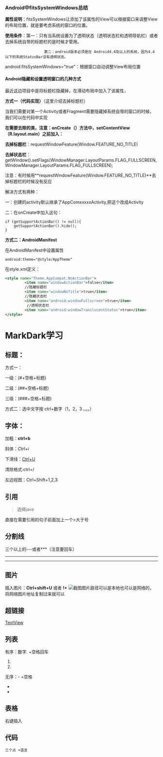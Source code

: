 ### Android中fitsSystemWindows总结

**属性说明**：fitsSystemWindows让添加了该属性的View可以根据窗口来调整View的布局位置，就是要考虑系统的窗口的位置。

**使用条件**：第一：只有当系统设置为了透明状态（透明状态栏和透明导航栏）或者去掉系统自带的标题栏的是时候才管用。

                      第二：android版本必须是在 Android4.4及以上的系统，因为4.4以下的系统StatusBar没有透明状态。

android:fitsSystemWindows="true"：根据窗口自动调整View布局位置

#### Android隐藏和设置透明窗口的几种方式

最近这边项目中是将标题栏隐藏掉，在滑动布局中加入了该属性，

**方式一（代码实现）**（这里介绍去掉标题栏）

当我们需要对某一个Activity或者Fragment需要隐藏掉系统自带的窗口的时候，我们可以在代码中实现

**在需要去除的类，注意：onCreate（）方法中，setContentView（R.layout.main）之前加入：**

**去掉标题栏**：requestWindowFeature(Window.FEATURE_NO_TITLE)

**去掉状态栏**：getWindow().setFlags(WindowManager.LayoutParams.FLAG_FULLSCREEN, WindowManager.LayoutParams.FLAG_FULLSCREEN);

注意：有时候用**requestWindowFeature(Window.FEATURE_NO_TITLE)**去掉标题栏的时候没有反应

解决方式有两种：

一：创建的activity默认继承了AppComxxxxxActivity,把这个改成Activity

二：在onCreate中加入这句：

```
if (getSupportActionBar() != null){
    getSupportActionBar().hide();
}
```

**方式二：AndroidManifest**

在AndroidManifest中设置属性

```
android:theme="@style/AppTheme"
```

在style.xml定义：

```xml
<style name="Theme.AppCompat.NoActionBar">  
         <item name="windowActionBar">false</item>  
         //隐藏标题栏
         <item name="windowNoTitle">true</item>  
         //隐藏状态栏
         <item name="android:windowFullscreen">true</item>
          //透明状态栏
         <item name="android:windowTranslucentStatus">true</item>
</style>  
```

# MarkDark学习

## 标题：

方式一：

一级：(#+空格+标题)

二级：(##+空格+标题)

三级：(###+空格+标题)

方式二：选中文字按 ctrl+数字（1，2，3 。。。）

## 字体：

加粗：**ctrl+b**

斜体：*Ctrl+i*

下滑线：<u>Ctrl+U</u>

清除格式:ctrl+/

左边视图：Ctrl+Shift+1,2,3:

## 引用

>选择java

直接在需要引用的句子前面加上一个>大于号

## 分割线

三个以上的---或者***（注意要回车）

---

***

## 图片

插入图片：**Ctrl+shift+U**   或者  **!+[]()**    ![截图]()图片路径可以是本地也可以是网络的，将网络图片地址复制过来就可以

## 超链接

[TextView](https://www.jianshu.com/p/14b86738ed99)

[]()

## 列表

有序：数字. +空格回车

1. 
2. 

无序：- +空格

- 
- 

## 表格

右键插入

## 代码

```
三个点 +语言
```